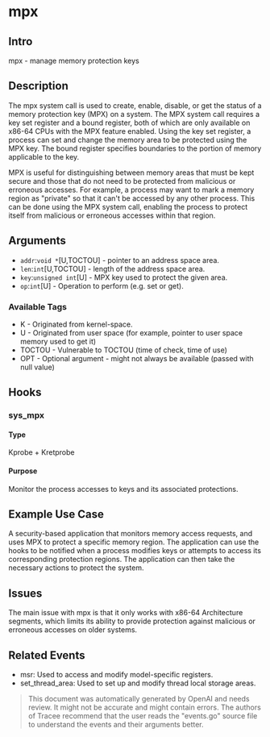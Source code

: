 
# mpx

## Intro
mpx - manage memory protection keys

## Description
The mpx system call is used to create, enable, disable, or get the status of a
memory protection key (MPX) on a system. The MPX system call requires a key set
register and a bound register, both of which are only available on x86-64 CPUs
with the MPX feature enabled. Using the key set register, a process can set and
change the memory area to be protected using the MPX key. The bound register
specifies boundaries to the portion of memory applicable to the key.

MPX is useful for distinguishing between memory areas that must be kept secure
and those that do not need to be protected from malicious or erroneous accesses.
For example, a process may want to mark a memory region as "private" so that
it can't be accessed by any other process. This can be done using the MPX
system call, enabling the process to protect itself from malicious or
erroneous accesses within that region.

## Arguments
* `addr`:`void *`[U,TOCTOU] - pointer to an address space area.
* `len`:`int`[U,TOCTOU] - length of the address space area.
* `key`:`unsigned int`[U] - MPX key used to protect the given area.
* `op`:`int`[U] - Operation to perform (e.g. set or get).

### Available Tags
* K - Originated from kernel-space.
* U - Originated from user space (for example, pointer to user space memory used to get it)
* TOCTOU - Vulnerable to TOCTOU (time of check, time of use)
* OPT - Optional argument - might not always be available (passed with null value)

## Hooks
### sys_mpx
#### Type
Kprobe + Kretprobe
#### Purpose
Monitor the process accesses to keys and its associated protections.

## Example Use Case
A security-based application that monitors memory access requests, and uses MPX
to protect a specific memory region. The application can use the hooks to be
notified when a process modifies keys or attempts to access its corresponding
protection regions. The application can then take the necessary actions to
protect the system.

## Issues
The main issue with mpx is that it only works with x86-64 Architecture segments,
which limits its ability to provide protection against malicious or erroneous
accesses on older systems.

## Related Events
* msr: Used to access and modify model-specific registers.
* set_thread_area: Used to set up and modify thread local storage areas.

> This document was automatically generated by OpenAI and needs review. It might
> not be accurate and might contain errors. The authors of Tracee recommend that
> the user reads the "events.go" source file to understand the events and their
> arguments better.
